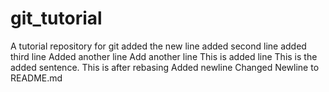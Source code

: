 # git_tutorial
A tutorial repository for git
added the new line
added second line
added third line
Added another line
Add another line
This is added line
This is the added sentence.
This is after rebasing
Added newline
Changed
Newline to README.md
